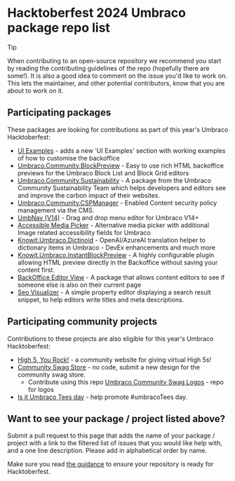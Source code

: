 # Hacktoberfest 2024 Umbraco package repo list

> [!TIP]
> When contributing to an open-source repository we recommend you start by reading the contributing guidelines of the repo (hopefully there are some!). It is also a good idea to comment on the issue you'd like to work on. This lets the maintainer, and other potential contributors, know that you are about to work on it.

## Participating packages

These packages are looking for contributions as part of this year's Umbraco Hacktoberfest:

- [UI Examples](https://github.com/umbraco/UI-Examples/issues?q=is%3Aissue+is%3Aopen+label%3A%22help+wanted%22) - adds a new 'UI Examples' section with working examples of how to customise the backoffice
- [Umbraco.Community.BlockPreview](https://github.com/rickbutterfield/Umbraco.Community.BlockPreview/issues) - Easy to use rich HTML backoffice previews for the Umbraco Block List and Block Grid editors
- [Umbraco.Community.Sustainability](https://github.com/umbraco-community/Umbraco.Community.Sustainability/discussions) - A package from the Umbraco Community Sustainability Team which helps developers and editors see and improve the carbon impact of their websites.
- [Umbraco.Community.CSPManager](https://github.com/Matthew-Wise/Umbraco-CSP-manager/issues) - Enabled Content security policy management via the CMS.
- [UmbNav (V14)](https://github.com/AaronSadlerUK/UmbNav-V14/issues) - Drag and drop menu editor for Umbraco V14+
- [Accessible Media Picker](https://github.com/NikRimington/HCS.Media.AccessibleMediaPicker/issues) - Alternative media picker with additional Image related accessibility fields for Umbraco
- [Knowit.Umbraco.Dictinoid](https://github.com/kasparboelkjeldsen/Knowit.Umbraco.Dictionoid/issues) - OpenAI/AzureAI translation helper to dictionary items in Umbraco - DevEx enhancements and much more
- [Knowit.Umbraco.InstantBlockPreview](https://github.com/kasparboelkjeldsen/Knowit.Umbraco.InstantBlockPreview/issues) - A highly configurable plugin allowing HTML preview directly in the Backoffice without saving your content first.
- [BackOffice Editor View](https://github.com/Rockerby/Umbraco.BackOfficeEditorView/issues) - A package that allows content editors to see if someone else is also on their current page
- [Seo Visualizer](https://github.com/enkelmedia/Umbraco-SeoVisualizer) - A simple property editor displaying a search result snippet, to help editors write titles and meta descriptions.
## Participating community projects

Contributions to these projects are also eligible for this year's Umbraco Hacktoberfest:

- [High 5, You Rock!](https://github.com/H5YR/High5YouRock/issues) - a community website for giving virtual High 5s!
- [Community Swag Store](https://umbracocommunity.store/contibute/) - no code, submit a new design for the community swag store.
  - Contribute using this repo [Umbraco Community Swag Logos](https://github.com/OwainWilliams/UmbracoCommunitySwagLogos) - repo for logos
- [Is it Umbraco Tees day](https://github.com/OwainWilliams/UmbracoTeesDay) - help promote #umbracoTees day.

## Want to see your package / project listed above?

Submit a pull request to this page that adds the name of your package / project with a link to the filtered list of issues that you would like help with, and a one line description. Please add in alphabetical order by name.

Make sure you read [the guidance](readme.md#package-maintainers) to ensure your repository is ready for Hacktoberfest.
